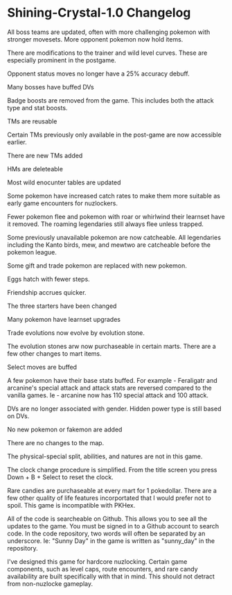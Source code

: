 # Shining-Crystal-1.0 Changelog 

All boss teams are updated, often with more challenging pokemon with stronger movesets. More opponent pokemon now hold items. 

There are modifications to the trainer and wild level curves. These are especially prominent in the postgame. 

Opponent status moves no longer have a 25% accuracy debuff. 

Many bosses have buffed DVs

Badge boosts are removed from the game. This includes both the attack type and stat boosts. 

TMs are reusable

Certain TMs previously only available in the post-game are now accessible earlier. 

There are new TMs added

HMs are deleteable 

Most wild enocunter tables are updated

Some pokemon have increased catch rates to make them more suitable as early game encounters for nuzlockers. 

Fewer pokemon flee and pokemon with roar or whirlwind their learnset have it removed. The roaming legendaries still always flee unless trapped. 

Some previously unavailable pokemon are now catcheable. All legendaries including the Kanto birds, mew, and mewtwo are catcheable before the pokemon league. 

Some gift and trade pokemon are replaced with new pokemon. 

Eggs hatch with fewer steps. 

Friendship accrues quicker.

The three starters have been changed

Many pokemon have learnset upgrades

Trade evolutions now evolve by evolution stone. 

The evolution stones arw now purchaseable in certain marts. There are a few other changes to mart items. 

Select moves are buffed 

A few pokemon have their base stats buffed. For example - Feraligatr and arcanine's special attack and attack stats are reversed compared to the vanilla games. Ie - arcanine now has 110 special attack and 100 attack. 

DVs are no longer associated with gender. Hidden power type is still based on DVs. 

No new pokemon or fakemon are added

There are no changes to the map. 

The physical-special split, abilities, and natures are not in this game. 

The clock change procedure is simplified. From the title screen you press Down + B + Select to reset the clock. 

Rare candies are purchaseable at every mart for 1 pokedollar. There are a few other quality of life features incorportated that I would prefer not to spoil. This game is incompatible with PKHex. 

All of the code is searcheable on Github. This allows you to see all the updates to the game. You must be signed in to a Github account to search code. In the code repository, two words will often be separated by an underscore. Ie: "Sunny Day" in the game is written as "sunny_day" in the repository.

I've designed this game for hardcore nuzlocking. Certain game components, such as level caps, route encounters, and rare candy availability are built specifically with that in mind. This should not detract from non-nuzlocke gameplay. 
